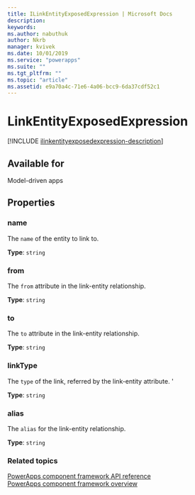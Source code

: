 ```yaml
---
title: ILinkEntityExposedExpression | Microsoft Docs
description: 
keywords:
ms.author: nabuthuk
author: Nkrb
manager: kvivek
ms.date: 10/01/2019
ms.service: "powerapps"
ms.suite: ""
ms.tgt_pltfrm: ""
ms.topic: "article"
ms.assetid: e9a70a4c-71e6-4a06-bcc9-6da37cdf52c1
---
```


# LinkEntityExposedExpression

[!INCLUDE [ilinkentityexposedexpression-description](includes/ilinkentityexposedexpression-description.md)]

## Available for 

Model-driven apps

## Properties

### name

The `name` of the entity to link to.

**Type**:  `string`

### from

The `from` attribute in the link-entity relationship.

**Type**:  `string`

### to

The `to` attribute in the link-entity relationship.

**Type**:  `string`

### linkType

The `type` of the link, referred by the link-entity attribute. '

**Type**:  `string`

### alias

The `alias` for the link-entity relationship.

**Type**:  `string`

### Related topics

[PowerApps component framework API reference](../reference/index.md)<br/>
[PowerApps component framework overview](../overview.md)